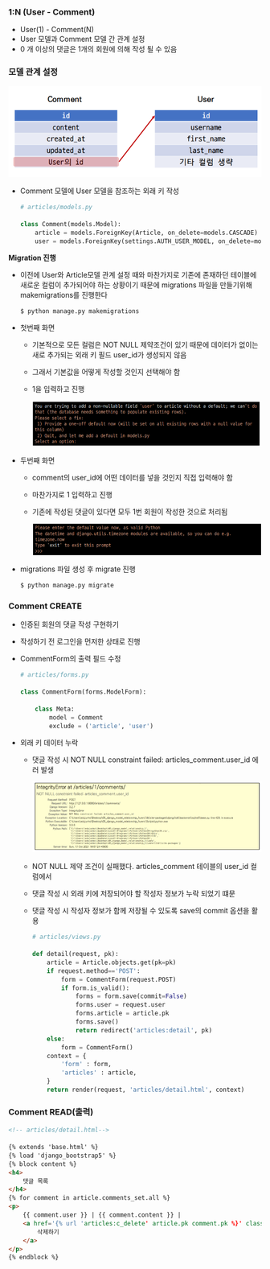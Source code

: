### 1:N (User - Comment)

- User(1) - Comment(N)
- User 모델과 Comment 모델 간 관계 설정
- 0 개 이상의 댓글은 1개의 회원에 의해 작성 될 수 있음

### 모델 관계 설정

![image-20221020193116906](Django_14.assets/image-20221020193116906.png)

- Comment 모델에 User 모델을 참조하는 외래 키 작성

  ```python
  # articles/models.py
  
  class Comment(models.Model):
      article = models.ForeignKey(Article, on_delete=models.CASCADE)
      user = models.ForeignKey(settings.AUTH_USER_MODEL, on_delete=models.CASCADE)
  ```

**Migration 진행**

- 이전에 User와 Article모델 관계 설정 때와 마찬가지로 기존에 존재하던 테이블에 새로운 컬럼이 추가되어야 하는 상황이기 때문에 migrations 파일을 만들기위해 makemigrations를 진행한다

  ```bash
  $ python manage.py makemigrations
  ```

- 첫번째 화면

  - 기본적으로 모든 컬럼은 NOT NULL 제약조건이 있기 때문에 데이터가 없이는 새로 추가되는 외래 키 필드 user_id가 생성되지 않음

  - 그래서 기본값을 어떻게 작성할 것인지 선택해야 함

  - 1을 입력하고 진행

    ![image-20221020193532612](Django_14.assets/image-20221020193532612.png)

- 두번째 화면

  - comment의 user_id에 어떤 데이터를 넣을 것인지 직접 입력해야 함

  - 마찬가지로 1 입력하고 진행

  - 기존에 작성된 댓글이 있다면 모두 1번 회원이 작성한 것으로 처리됨

    ![image-20221020193641368](Django_14.assets/image-20221020193641368.png)

- migrations 파일 생성 후 migrate 진행

  ```bash
  $ python manage.py migrate
  ```

### Comment CREATE

-  인증된 회원의 댓글 작성 구현하기
- 작성하기 전 로그인을 먼저한 상태로 진행

- CommentForm의 출력 필드 수정

  ```python
  # articles/forms.py
  
  class CommentForm(forms.ModelForm):
      
      class Meta:
          model = Comment
          exclude = ('article', 'user')
  ```

- 외래 키 데이터 누락

  - 댓글 작성 시 NOT NULL constraint failed: articles_comment.user_id 에러 발생

    ![image-20221020194032584](Django_14.assets/image-20221020194032584.png)

  - NOT NULL 제약 조건이 실패했다. articles_comment 테이블의 user_id 컬럼에서

  - 댓글 작성 시 외래 키에 저장되어야 할 작성자 정보가 누락 되었기 떄문

  - 댓글 작성 시 작성자 정보가 함께 저장될 수 있도록 save의 commit 옵션을 활용

    ```python
    # articles/views.py
    
    def detail(request, pk):
        article = Article.objects.get(pk=pk)
        if request.method=='POST':
            form = CommentForm(request.POST)
            if form.is_valid():
                forms = form.save(commit=False)
                forms.user = request.user
                forms.article = article.pk
                forms.save()
                return redirect('articles:detail', pk)
        else:
            form = CommentForm()
        context = {
            'form' : form,
            'articles' : article,
        }
        return render(request, 'articles/detail.html', context)
    ```

### Comment READ(출력)

```html
<!-- articles/detail.html-->

{% extends 'base.html' %}
{% load 'django_bootstrap5' %}
{% block content %}
<h4>
    댓글 목록
</h4>
{% for comment in article.comments_set.all %}
<p>
    {{ comment.user }} | {{ comment.content }} |
    <a href='{% url 'articles:c_delete' article.pk comment.pk %}' class='btn btn-light'>
    	삭제하기
    </a>
</p>
{% endblock %}
```


